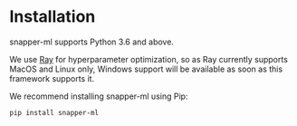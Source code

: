 # Installation

snapper-ml supports Python 3.6 and above.

We use [Ray](https://docs.ray.io/en/master/) for hyperparameter optimization,
so as Ray currently supports MacOS and Linux only, Windows support
will be available as soon as this framework supports it.

We recommend installing snapper-ml using Pip:

```bash
pip install snapper-ml
```

